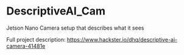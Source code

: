 # DescriptiveAI_Cam
Jetson Nano Camera setup that describes what it sees

Full project description:
https://www.hackster.io/dhq/descriptive-ai-camera-41481e

